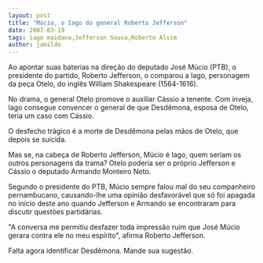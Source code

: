 ```yaml
---
layout: post
title: "Múcio, o Iago do general Roberto Jefferson"
date: 2007-03-19
tags: iago maidana,Jefferson Sousa,Roberto Alvim
author: jamildo
---
```

Ao apontar suas baterias na dire&ccedil;&atilde;o do deputado Jos&eacute; M&uacute;cio (PTB), o presidente do partido, Roberto Jefferson, o comparou a Iago, personagem da pe&ccedil;a Otelo, do ingl&ecirc;s William Shakespeare (1564-1616).

No drama, o general Otelo promove o auxiliar C&aacute;ssio a tenente. Com inveja, Iago consegue convencer o general de que Desd&ecirc;mona, esposa de Otelo, teria um caso com C&aacute;ssio.

O desfecho tr&aacute;gico &eacute; a morte de Desd&ecirc;mona pelas m&atilde;os de Otelo, que depois se suicida.

Mas se, na cabe&ccedil;a de Roberto Jefferson, M&uacute;cio &eacute; Iago, quem seriam os outros personagens da trama? Otelo poderia ser o pr&oacute;prio Jefferson e C&aacute;ssio o deputado Armando Monteiro Neto.

Segundo o presidente do PTB, M&uacute;cio sempre falou mal do seu companheiro pernambucano, causando-lhe uma opini&atilde;o desfavor&aacute;vel que s&oacute; foi apagada no in&iacute;cio deste ano quando Jefferson e Armando se encontraram para discutir quest&otilde;es partid&aacute;rias.

"A conversa me permitiu desfazer toda impress&atilde;o ruim que Jos&eacute; M&uacute;cio gerara contra ele no meu esp&iacute;rito", afirma Roberto Jefferson.

Falta agora identificar Desd&ecirc;mona. Mande sua sugest&atilde;o.